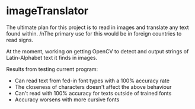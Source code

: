 # imageTranslator

The ultimate plan for this project is to read in images and translate any text found within. 
/nThe primary use for this would be in foreign countries to read signs.

At the moment, working on getting OpenCV to detect and output strings of Latin-Alphabet text it finds in images.

Results from testing current program:
* Can read text from fed-in font types with a 100% accuracy rate
* The closeness of characters doesn't affect the above behaviour
* Can't read with 100% accuracy for texts outside of trained fonts
* Accuracy worsens with more cursive fonts
